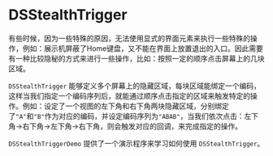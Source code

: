 # DSStealthTrigger

有些时候，因为一些特殊的原因，无法使用显式的界面元素来执行一些特殊的操作，例如：展示机屏蔽了Home键盘，又不能在界面上放置退出的入口。因此需要有一种比较隐秘的方式来进行一些操作，比如：按照一定的顺序点击屏幕上的几块区域。

`DSStealthTrigger` 能够定义多个屏幕上的隐藏区域，每块区域能绑定一个编码，这样当我们指定一个编码序列后，就能通过顺序点击指定的区域来触发特定的操作。例如：设定了一个视图的左下角和右下角两块隐藏区域，分别绑定了`"A"`和`"B"`作为对应的编码，并设定编码序列为`"ABAB"`，当我们依次点击：左下角→右下角→左下角→右下角，则会触发对应的回调，来完成指定的操作。

`DSStealthTriggerDemo` 提供了一个演示程序来学习如何使用 `DSStealthTrigger`。

